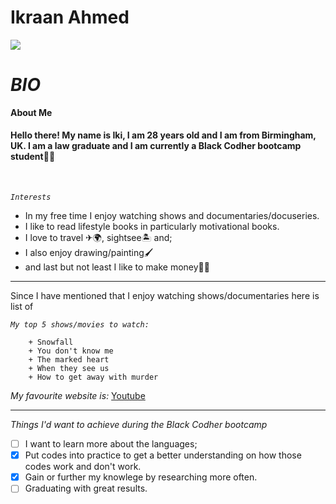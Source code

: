 # Ikraan Ahmed
 <img src=avatar.jpg.JPG>

# _*BIO*_ 

****About Me****

####  Hello there! My name is Iki, I am 28 years old and I am from Birmingham, UK. I am a law graduate and I am currently a Black Codher bootcamp student👩‍🎓 
<br> 

*`Interests`*
- In my free time I enjoy watching shows and documentaries/docuseries.
- I like to read lifestyle books in particularly motivational books.
- I love to travel ✈🌍, sightsee🏝 and;
- I also enjoy drawing/painting🖌
- and last but not least I like to make money🤑💸
<hr>
Since I have mentioned that I enjoy watching shows/documentaries here is list of 

*`My top 5 shows/movies to watch:`*



        + Snowfall
        + You don't know me 
        + The marked heart
        + When they see us
        + How to get away with murder

*My favourite website is:* <a href="https://youtube.com/">Youtube</a>
<hr>

*Things I'd want to achieve during the Black Codher bootcamp*

- [ ] I want to learn more about the languages; 
- [x] Put codes into practice to get a better understanding on how those codes work and don't work.
- [x] Gain or further my knowlege by researching more often.
- [ ] Graduating with great results.

